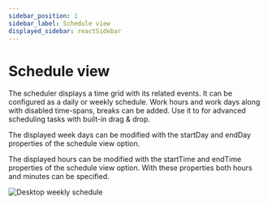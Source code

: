 ```yaml
---
sidebar_position: 1
sidebar_label: Schedule view
displayed_sidebar: reactSidebar
---
```


# Schedule view

The scheduler displays a time grid with its related events. It can be configured as a daily or weekly schedule. Work hours and work days along with disabled time-spans, breaks can be added. Use it to for advanced scheduling tasks with built-in drag & drop.

The displayed week days can be modified with the startDay and endDay properties of the schedule view option.

The displayed hours can be modified with the startTime and endTime properties of the schedule view option. With these properties both hours and minutes can be specified.

![Desktop weekly schedule](https://docs.mobiscroll.com/Content/img/docs/desktop-schedule.png)
